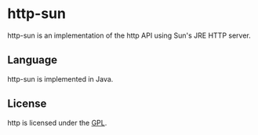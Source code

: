 # http-sun

http-sun is an implementation of the http API using Sun's JRE HTTP server.

## Language

http-sun is implemented in Java.

## License

http is licensed under the [GPL](http://www.gnu.org/licenses/gpl.html).
